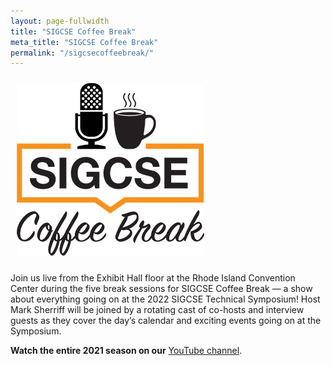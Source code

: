 ```yaml
---
layout: page-fullwidth
title: "SIGCSE Coffee Break"
meta_title: "SIGCSE Coffee Break"
permalink: "/sigcsecoffeebreak/"
---
```


<img src="/images/sigcse-coffee-break-logo-small.png" alt="SIGCSE Morning Coffee Logo" style="padding: 10px" />

Join us live from the Exhibit Hall floor at the Rhode Island Convention Center during the five break sessions for SIGCSE Coffee Break &mdash; a show about everything going on at the 2022 SIGCSE Technical Symposium!  Host Mark Sherriff will be joined by a rotating cast of co-hosts and interview guests as they cover the day’s calendar and exciting events going on at the Symposium.


__Watch the entire 2021 season on our__ [YouTube channel](https://youtube.com/playlist?list=PL04L3zqnbRa_SxGO6HuaheBz_TzeNqObI).
